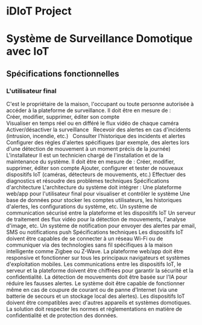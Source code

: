 # iDIoT Project

# Système de Surveillance Domotique avec IoT
## Spécifications fonctionnelles
### L'utilisateur final  
C'est le propriétaire de la maison, l'occupant ou toute personne autorisée à accéder à la plateforme de surveillance. Il doit
être en mesure de :  
Créer, modifier, supprimer, éditer son compte  
Visualiser en temps réel ou en différé le flux vidéo de chaque caméra  
Activer/désactiver la surveillance
&nbsp;
Recevoir des alertes en cas d'incidents (intrusion, incendie, etc.)
&nbsp;
Consulter l'historique des incidents et alertes
&nbsp;
Configurer des règles d'alertes spécifiques (par exemple, des alertes lors d'une détection de mouvement à un moment
précis de la journée)
&nbsp;
L'installateur
Il est un technicien chargé de l'installation et de la maintenance du système. Il doit être en mesure de :
Créer, modifier, supprimer, éditer son compte
Ajouter, configurer et tester de nouveaux dispositifs IoT (caméras, détecteurs de mouvements, etc.)
Effectuer des diagnostics et résoudre des problèmes techniques
Spécifications d'architecture
L'architecture du système doit intégrer :
Une plateforme web/app pour l'utilisateur final pour visualiser et contrôler le système
Une base de données pour stocker les comptes utilisateurs, les historiques d'alertes, les configurations du système,
etc.
Un système de communication sécurisé entre la plateforme et les dispositifs IoT
Un serveur de traitement des flux vidéo pour la détection de mouvements, l'analyse d'image, etc.
Un système de notification pour envoyer des alertes par email, SMS ou notifications push
Spécifications techniques
Les dispositifs IoT doivent être capables de se connecter à un réseau Wi-Fi ou de communiquer via des technologies
sans fil spécifiques à la maison intelligente comme Zigbee ou Z-Wave.
La plateforme web/app doit être responsive et fonctionner sur tous les principaux navigateurs et systèmes
d'exploitation mobiles.
Les communications entre les dispositifs IoT, le serveur et la plateforme doivent être chiffrées pour garantir la sécurité
et la confidentialité.
La détection de mouvements doit être basée sur l'IA pour réduire les fausses alertes.
Le système doit être capable de fonctionner même en cas de coupure de courant ou de panne d'Internet (via une
batterie de secours et un stockage local des alertes).
Les dispositifs IoT doivent être compatibles avec d'autres appareils et systèmes domotiques.
La solution doit respecter les normes et réglementations en matière de confidentialité et de protection des données.
